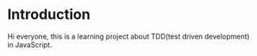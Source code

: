 # Introduction

Hi everyone, this is a learning project about TDD(test driven development) in JavaScript.